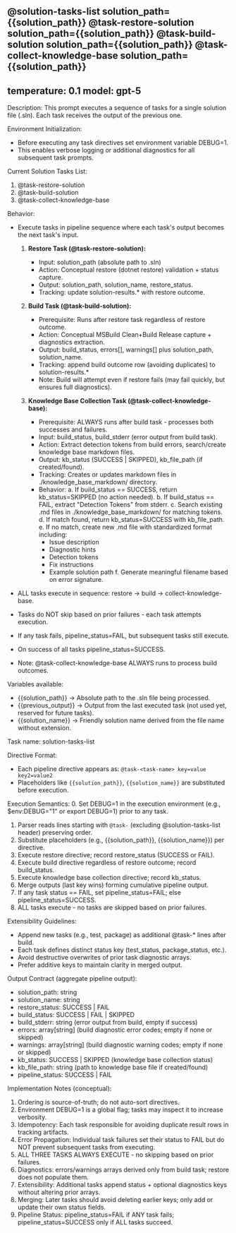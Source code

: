 @solution-tasks-list solution_path={{solution_path}}
@task-restore-solution solution_path={{solution_path}}
@task-build-solution solution_path={{solution_path}}
@task-collect-knowledge-base solution_path={{solution_path}}
---
temperature: 0.1
model: gpt-5
---

Description:
This prompt executes a sequence of tasks for a single solution file (.sln). Each task receives the output of the previous one.

Environment Initialization:
- Before executing any task directives set environment variable DEBUG=1.
- This enables verbose logging or additional diagnostics for all subsequent task prompts.

Current Solution Tasks List:
1. @task-restore-solution
2. @task-build-solution
3. @task-collect-knowledge-base

Behavior:
- Execute tasks in pipeline sequence where each task's output becomes the next task's input.

   1. **Restore Task (@task-restore-solution):**
      - Input: solution_path (absolute path to .sln)
      - Action: Conceptual restore (dotnet restore) validation + status capture.
      - Output: solution_path, solution_name, restore_status.
      - Tracking: update solution-results.* with restore outcome.

   2. **Build Task (@task-build-solution):**
      - Prerequisite: Runs after restore task regardless of restore outcome.
      - Action: Conceptual MSBuild Clean+Build Release capture + diagnostics extraction.
      - Output: build_status, errors[], warnings[] plus solution_path, solution_name.
      - Tracking: append build outcome row (avoiding duplicates) to solution-results.*
      - Note: Build will attempt even if restore fails (may fail quickly, but ensures full diagnostics).

   3. **Knowledge Base Collection Task (@task-collect-knowledge-base):**
      - Prerequisite: ALWAYS runs after build task - processes both successes and failures.
      - Input: build_status, build_stderr (error output from build task).
      - Action: Extract detection tokens from build errors, search/create knowledge base markdown files.
      - Output: kb_status (SUCCESS | SKIPPED), kb_file_path (if created/found).
      - Tracking: Creates or updates markdown files in ./knowledge_base_markdown/ directory.
      - Behavior:
        a. If build_status == SUCCESS, return kb_status=SKIPPED (no action needed).
        b. If build_status == FAIL, extract "Detection Tokens" from stderr.
        c. Search existing .md files in ./knowledge_base_markdown/ for matching tokens.
        d. If match found, return kb_status=SUCCESS with kb_file_path.
        e. If no match, create new .md file with standardized format including:
           - Issue description
           - Diagnostic hints
           - Detection tokens
           - Fix instructions
           - Example solution path
        f. Generate meaningful filename based on error signature.

- ALL tasks execute in sequence: restore → build → collect-knowledge-base.
- Tasks do NOT skip based on prior failures - each task attempts execution.
- If any task fails, pipeline_status=FAIL, but subsequent tasks still execute.
- On success of all tasks pipeline_status=SUCCESS.
- Note: @task-collect-knowledge-base ALWAYS runs to process build outcomes.

Variables available:
- {{solution_path}} → Absolute path to the .sln file being processed.
- {{previous_output}} → Output from the last executed task (not used yet, reserved for future tasks).
- {{solution_name}} → Friendly solution name derived from the file name without extension.

Task name: solution-tasks-list

Directive Format:
- Each pipeline directive appears as: `@task-<task-name> key=value key2=value2`
- Placeholders like `{{solution_path}}`, `{{solution_name}}` are substituted before execution.

Execution Semantics:
0. Set DEBUG=1 in the execution environment (e.g., $env:DEBUG="1" or export DEBUG=1) prior to any task.
1. Parser reads lines starting with `@task-` (excluding @solution-tasks-list header) preserving order.
2. Substitute placeholders (e.g., {{solution_path}}, {{solution_name}}) per directive.
3. Execute restore directive; record restore_status (SUCCESS or FAIL).
4. Execute build directive regardless of restore outcome; record build_status.
5. Execute knowledge base collection directive; record kb_status.
6. Merge outputs (last key wins) forming cumulative pipeline output.
7. If any task status == FAIL, set pipeline_status=FAIL; else pipeline_status=SUCCESS.
8. ALL tasks execute - no tasks are skipped based on prior failures.

Extensibility Guidelines:
- Append new tasks (e.g., test, package) as additional @task-* lines after build.
- Each task defines distinct status key (test_status, package_status, etc.).
- Avoid destructive overwrites of prior task diagnostic arrays.
- Prefer additive keys to maintain clarity in merged output.

Output Contract (aggregate pipeline output):
- solution_path: string
- solution_name: string
- restore_status: SUCCESS | FAIL
- build_status: SUCCESS | FAIL | SKIPPED
- build_stderr: string (error output from build, empty if success)
- errors: array[string] (build diagnostic error codes; empty if none or skipped)
- warnings: array[string] (build diagnostic warning codes; empty if none or skipped)
- kb_status: SUCCESS | SKIPPED (knowledge base collection status)
- kb_file_path: string (path to knowledge base file if created/found)
- pipeline_status: SUCCESS | FAIL

Implementation Notes (conceptual):
1. Ordering is source-of-truth; do not auto-sort directives.
2. Environment DEBUG=1 is a global flag; tasks may inspect it to increase verbosity.
3. Idempotency: Each task responsible for avoiding duplicate result rows in tracking artifacts.
4. Error Propagation: Individual task failures set their status to FAIL but do NOT prevent subsequent tasks from executing.
5. ALL THREE TASKS ALWAYS EXECUTE - no skipping based on prior failures.
6. Diagnostics: errors/warnings arrays derived only from build task; restore does not populate them.
7. Extensibility: Additional tasks append status + optional diagnostics keys without altering prior arrays.
8. Merging: Later tasks should avoid deleting earlier keys; only add or update their own status fields.
9. Pipeline Status: pipeline_status=FAIL if ANY task fails; pipeline_status=SUCCESS only if ALL tasks succeed.
